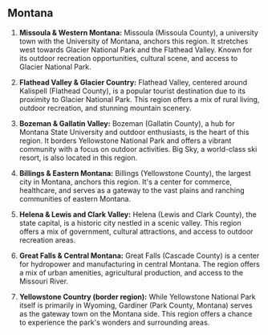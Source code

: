 ## Montana

1. **Missoula & Western Montana:** Missoula (Missoula County), a university town with the University of Montana, anchors this region. It stretches west towards Glacier National Park and the Flathead Valley. Known for its outdoor recreation opportunities, cultural scene, and access to Glacier National Park.

2. **Flathead Valley & Glacier Country:** Flathead Valley, centered around Kalispell (Flathead County), is a popular tourist destination due to its proximity to Glacier National Park. This region offers a mix of rural living, outdoor recreation, and stunning mountain scenery.

3. **Bozeman & Gallatin Valley:** Bozeman (Gallatin County), a hub for Montana State University and outdoor enthusiasts, is the heart of this region. It borders Yellowstone National Park and offers a vibrant community with a focus on outdoor activities. Big Sky, a world-class ski resort, is also located in this region.

4. **Billings & Eastern Montana:** Billings (Yellowstone County), the largest city in Montana, anchors this region. It's a center for commerce, healthcare, and serves as a gateway to the vast plains and ranching communities of eastern Montana.

5. **Helena & Lewis and Clark Valley:** Helena (Lewis and Clark County), the state capital, is a historic city nestled in a scenic valley. This region offers a mix of government, cultural attractions, and access to outdoor recreation areas.

6. **Great Falls & Central Montana:** Great Falls (Cascade County) is a center for hydropower and manufacturing in central Montana. The region offers a mix of urban amenities, agricultural production, and access to the Missouri River.

7. **Yellowstone Country (border region):** While Yellowstone National Park itself is primarily in Wyoming, Gardiner (Park County, Montana) serves as the gateway town on the Montana side. This region offers a chance to experience the park's wonders and surrounding areas.
